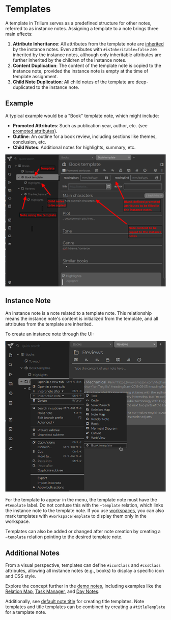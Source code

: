 # Templates
A template in Trilium serves as a predefined structure for other notes, referred to as instance notes. Assigning a template to a note brings three main effects:

1.  **Attribute Inheritance**: All attributes from the template note are [inherited](Attributes/Attribute%20Inheritance.md) by the instance notes. Even attributes with `#isInheritable=false` are inherited by the instance notes, although only inheritable attributes are further inherited by the children of the instance notes.
2.  **Content Duplication**: The content of the template note is copied to the instance note, provided the instance note is empty at the time of template assignment.
3.  **Child Note Duplication**: All child notes of the template are deep-duplicated to the instance note.

## Example

A typical example would be a "Book" template note, which might include:

*   **Promoted Attributes**: Such as publication year, author, etc. (see [promoted attributes](Attributes/Promoted%20Attributes.md)).
*   **Outline**: An outline for a book review, including sections like themes, conclusion, etc.
*   **Child Notes**: Additional notes for highlights, summary, etc.

![Template Example](Templates_template.png)

## Instance Note

An instance note is a note related to a template note. This relationship means the instance note's content is initialized from the template, and all attributes from the template are inherited.

To create an instance note through the UI:

![show child note templates](Templates_template-create-.png)

For the template to appear in the menu, the template note must have the `#template` label. Do not confuse this with the `~template` relation, which links the instance note to the template note. If you use [workspaces](../Basic%20Concepts%20and%20Features/Navigation/Workspaces.md), you can also mark templates with `#workspaceTemplate` to display them only in the workspace.

Templates can also be added or changed after note creation by creating a `~template` relation pointing to the desired template note.

## Additional Notes

From a visual perspective, templates can define `#iconClass` and `#cssClass` attributes, allowing all instance notes (e.g., books) to display a specific icon and CSS style.

Explore the concept further in the [demo notes](Database.md), including examples like the [Relation Map](../Note%20Types/Relation%20Map.md), [Task Manager](Advanced%20Showcases/Task%20Manager.md), and [Day Notes](Advanced%20Showcases/Day%20Notes.md).

Additionally, see [default note title](Default%20Note%20Title.md) for creating title templates. Note templates and title templates can be combined by creating a `#titleTemplate` for a template note.